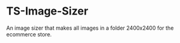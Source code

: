 # TS-Image-Sizer
An image sizer that makes all images in a folder 2400x2400 for the ecommerce store. 
